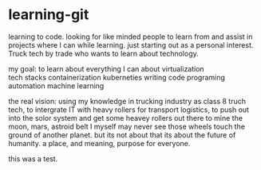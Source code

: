 # learning-git
learning to code. 
looking for like minded people to learn from and assist in projects where I can while learning.
just starting out as a personal interest.
Truck tech by trade who wants to learn about technology.

my goal: 
to learn about everything I can about 
virtualization  
tech stacks 
containerization 
kuberneties 
writing code 
programing 
automation
machine learning

the real vision: using my knowledge in trucking industry as class 8 truch tech,
to intergrate IT with heavy rollers for transport logistics,
to push out into the solor system and get some heavey rollers out there to mine the moon, mars, astroid belt
I myself may never see those wheels touch the ground of another planet.
but its not about that its about the future of humanity.
a place, and meaning, purpose for everyone.

this was a test. 

